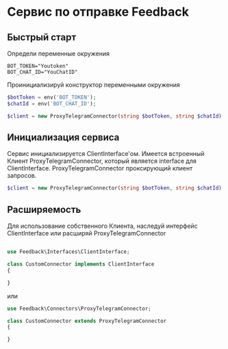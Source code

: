 # Сервис по отправке Feedback
## Быстрый старт
Определи переменные окружения
```dotenv
BOT_TOKEN="Youtoken"
BOT_CHAT_ID="YouChatID"
```
Проинициализируй конструктор переменными окружения
```php
$botToken = env('BOT_TOKEN');
$chatId = env('BOT_CHAT_ID');

$client = new ProxyTelegramConnector(string $botToken, string $chatId)
```

## Инициализация сервиса
Сервис инициализируется ClientInterface'ом. Имеется встроенный Клиент ProxyTelegramConnector,
который является interface для ClientInterface. ProxyTelegramConnector проксирующий клиент запросов.
```php
$client = new ProxyTelegramConnector(string $botToken, string $chatId) // Implements ClientInterface
```
## Расширяемость
Для использование собственного Клиента, наследуй интерфейс ClientInterface или расширяй ProxyTelegramConnector
```php

use Feedback\Interfaces\ClientInterface;

class CustomConnector implements ClientInterface
{

}
```
или 
```php
use Feedback\Connectors\ProxyTelegramConnector;

class CustomConnector extends ProxyTelegramConnector
{

}
```